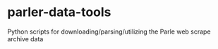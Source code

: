 # parler-data-tools

Python scripts for downloading/parsing/utilizing the Parle web scrape archive data
